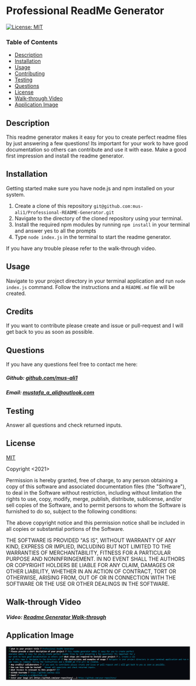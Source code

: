 # Professional ReadMe Generator

[![License: MIT](https://img.shields.io/badge/License-MIT-yellow.svg)](https://opensource.org/licenses/MIT)

### Table of Contents

- [Description](#description)
- [Installation](#installation)
- [Usage](#usage)
- [Contributing](#contributing)
- [Testing](#testing)
- [Questions](#questions)
- [License](#license)
- [Walk-through Video](#walk-through-video)
- [Application Image](#application-image)

## Description

This readme generator makes it easy for you to create perfect readme files by just answering a few questions! Its important for your work to have good documentation so others can contribute and use it with ease. Make a good first impression and install the readme generator.

## Installation

Getting started make sure you have node.js and npm installed on your system.

1. Create a clone of this repository ``git@github.com:mus-ali1/Professional-README-Generator.git``
2. Navigate to the directory of the cloned repository using your terminal.
3. Install the required npm modules by running ``npm install`` in your terminal and answer yes to all the prompts
4. Type ``node index.js``  in the terminal to start the readme generator.

If you have any trouble please refer to the walk-through video.



## Usage

Navigate to your project directory in your terminal application and run ``node index.js`` command. Follow the instructions and a ``README.md`` file will be created.



## Credits

If you want to contribute please create and issue or pull-request and I will get back to you as soon as possible.

## Questions

If you have any questions feel free to contact me here:

 ##### Github: [github.com/mus-ali1](https://github.com/mus-ali1)
 

 ##### Email: [mustafa_a_ali@outlook.com](mailto:mustafa_a_ali@outlook.com?subject=[GitHub])

## Testing

Answer all questions and check returned inputs.

## License

[MIT](https://opensource.org/licenses/MIT)

Copyright <2021> <Mustafa Ali>

Permission is hereby granted, free of charge, to any person obtaining a copy of this software and associated documentation files (the "Software"), to deal in the Software without restriction, including without limitation the rights to use, copy, modify, merge, publish, distribute, sublicense, and/or sell copies of the Software, and to permit persons to whom the Software is furnished to do so, subject to the following conditions:

The above copyright notice and this permission notice shall be included in all copies or substantial portions of the Software.

THE SOFTWARE IS PROVIDED "AS IS", WITHOUT WARRANTY OF ANY KIND, EXPRESS OR IMPLIED, INCLUDING BUT NOT LIMITED TO THE WARRANTIES OF MERCHANTABILITY, FITNESS FOR A PARTICULAR PURPOSE AND NONINFRINGEMENT. IN NO EVENT SHALL THE AUTHORS OR COPYRIGHT HOLDERS BE LIABLE FOR ANY CLAIM, DAMAGES OR OTHER LIABILITY, WHETHER IN AN ACTION OF CONTRACT, TORT OR OTHERWISE, ARISING FROM, OUT OF OR IN CONNECTION WITH THE SOFTWARE OR THE USE OR OTHER DEALINGS IN THE SOFTWARE.



## Walk-through Video

##### Video: [Readme Generator Walk-through](https://www.youtube.com/watch?v=OHQDLAttPGo)


## Application Image

 ![Image of Application](./assets/images/ReadMeGeneratorScreenshot.png)